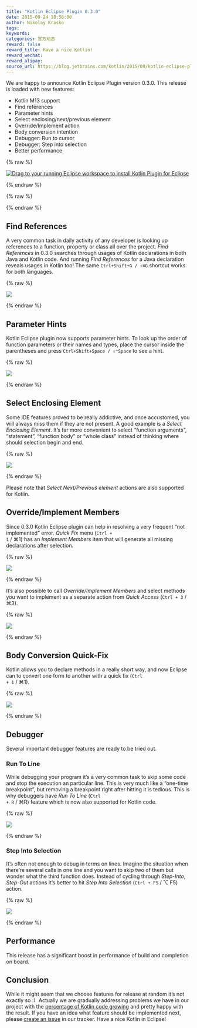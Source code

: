 ```yaml
---
title: "Kotlin Eclipse Plugin 0.3.0"
date: 2015-09-24 18:58:00
author: Nikolay Krasko
tags:
keywords:
categories: 官方动态
reward: false
reward_title: Have a nice Kotlin!
reward_wechat:
reward_alipay:
source_url: https://blog.jetbrains.com/kotlin/2015/09/kotlin-eclipse-plugin-0-3-0/
---
```


We are happy to announce Kotlin Eclipse Plugin version 0.3.0. This release is loaded with new features:

* Kotlin M13 support
* Find references
* Parameter hints
* Select enclosing/next/previous element
* Override/Implement action
* Body conversion intention
* Debugger: Run to cursor
* Debugger: Step into selection
* Better performance


{% raw %}
<p><a class="drag" href="http://marketplace.eclipse.org/marketplace-client-intro?mpc_install=2257536" title="Drag to your running Eclipse workspace to install Kotlin Plugin for Eclipse"><img alt="Drag to your running Eclipse workspace to install Kotlin Plugin for Eclipse" data-recalc-dims="1" src="https://i2.wp.com/marketplace.eclipse.org/sites/all/themes/solstice/_themes/solstice_marketplace/public/images/btn-install.png?w=640&amp;ssl=1"/></a></p>
{% endraw %}


{% raw %}
<p><span id="more-2689"></span></p>
{% endraw %}

## Find References

A very common task in daily activity of any developer is looking up references to a function, property or class all over the project. <em>Find References</em> in 0.3.0 searches through usages of Kotlin declarations in both Java and Kotlin code. And running <em>Find References</em> for a Java declaration reveals usages in Kotlin too! The same <code>Ctrl+Shift+G / ⇧⌘G</code> shortcut works for both languages.

{% raw %}
<p><img data-recalc-dims="1" onmouseout="this.src='https://i0.wp.com/blog.jetbrains.com/kotlin/files/2015/09/references_cover_new.png?w=600';" onmouseover="this.src='https://d3nmt5vlzunoa1.cloudfront.net/kotlin/files/2015/09/references_new.gif';" src="https://i0.wp.com/blog.jetbrains.com/kotlin/files/2015/09/references_cover_new.png?w=600"/></p>
{% endraw %}

## Parameter Hints

Kotlin Eclipse plugin now supports parameter hints. To look up the order of function parameters or their names and types, place the cursor inside the parentheses and press <code>Ctrl+Shift+Space / ⇧⌃Space</code> to see a hint.

{% raw %}
<p><img data-recalc-dims="1" onmouseout="this.src='https://i0.wp.com/blog.jetbrains.com/kotlin/files/2015/09/parameters_cover.png?w=480';" onmouseover="this.src='https://d3nmt5vlzunoa1.cloudfront.net/kotlin/files/2015/09/parameters.gif';" src="https://i0.wp.com/blog.jetbrains.com/kotlin/files/2015/09/parameters_cover.png?w=480"/></p>
{% endraw %}

## Select Enclosing Element

Some IDE features proved to be really addictive, and once accustomed, you will always miss them if they are not present. A good example is a <em>Select Enclosing Element</em>. It’s far more convenient to select “function arguments”,  “statement”, “function body” or “whole class” instead of thinking where should selection begin and end.

{% raw %}
<p><img data-recalc-dims="1" onmouseout="this.src='https://i0.wp.com/blog.jetbrains.com/kotlin/files/2015/09/selection_cover_new.png?w=495';" onmouseover="this.src='https://d3nmt5vlzunoa1.cloudfront.net/kotlin/files/2015/09/selection_new.gif';" src="https://i0.wp.com/blog.jetbrains.com/kotlin/files/2015/09/selection_cover_new.png?w=495"/></p>
{% endraw %}

Please note that <em>Select Next/Previous element</em> actions are also supported for Kotlin.
## Override/Implement Members

Since 0.3.0 Kotlin Eclipse plugin can help in resolving a very frequent “not implemented” error. <em>Quick Fix</em> menu (<code>Ctrl + 1</code> / ⌘1) has an <em>Implement Members</em> item that will generate all missing declarations after selection.

{% raw %}
<p><img data-recalc-dims="1" onmouseout="this.src='https://i1.wp.com/blog.jetbrains.com/kotlin/files/2015/09/implement_fix_cover.png?w=450';" onmouseover="this.src='https://d3nmt5vlzunoa1.cloudfront.net/kotlin/files/2015/09/implement_fix.gif';" src="https://i1.wp.com/blog.jetbrains.com/kotlin/files/2015/09/implement_fix_cover.png?w=450"/></p>
{% endraw %}

It’s also possible to call <em>Override/Implement Members</em> and select methods you want to implement as a separate action from <em>Quick Access</em> (<code>Ctrl + 3</code> / ⌘3).

{% raw %}
<p><img data-recalc-dims="1" onmouseout="this.src='https://i2.wp.com/blog.jetbrains.com/kotlin/files/2015/09/implement_override_cover.png?w=530';" onmouseover="this.src='https://d3nmt5vlzunoa1.cloudfront.net/kotlin/files/2015/09/implement_override.gif';" src="https://i2.wp.com/blog.jetbrains.com/kotlin/files/2015/09/implement_override_cover.png?w=530"/></p>
{% endraw %}

## Body Conversion Quick-Fix

Kotlin allows you to declare methods in a really short way, and now Eclipse can to convert one form to another with a quick fix (<code>Ctrl + 1</code> / ⌘1).

{% raw %}
<p><img data-recalc-dims="1" onmouseout="this.src='https://i0.wp.com/blog.jetbrains.com/kotlin/files/2015/09/body_convert_cover_new.png?w=335';" onmouseover="this.src='https://d3nmt5vlzunoa1.cloudfront.net/kotlin/files/2015/09/body_convert_new.gif';" src="https://i0.wp.com/blog.jetbrains.com/kotlin/files/2015/09/body_convert_cover_new.png?w=335"/></p>
{% endraw %}

## Debugger

Several important debugger features are ready to be tried out.
### Run To Line

While debugging your program it’s a very common task to skip some code and stop the execution an particular line. This is very much like a “one-time breakpoint”, but removing a breakpoint right after hitting it is tedious. This is why debuggers have <em>Run To Line</em> (<code>Ctrl + R</code> / ⌘R) feature which is now also supported for Kotlin code.

{% raw %}
<p><img data-recalc-dims="1" onmouseout="this.src='https://i2.wp.com/blog.jetbrains.com/kotlin/files/2015/09/run_to_cursor_cover.png?w=630';" onmouseover="this.src='https://d3nmt5vlzunoa1.cloudfront.net/kotlin/files/2015/09/run_to_cursor.gif';" src="https://i2.wp.com/blog.jetbrains.com/kotlin/files/2015/09/run_to_cursor_cover.png?w=630"/></p>
{% endraw %}

### Step Into Selection

It’s often not enough to debug in terms on lines. Imagine the situation when there’re several calls in one line and you want to skip two of them but wonder what the third function does. Instead of cycling through <em>Step-Into</em>, <em>Step-Out</em> actions it’s better to hit <em>Step Into Selection</em> (<code>Ctrl + F5</code> / ⌥ F5) action.

{% raw %}
<p><img data-recalc-dims="1" onmouseout="this.src='https://i1.wp.com/blog.jetbrains.com/kotlin/files/2015/09/step_into_selection_cover.png?w=580';" onmouseover="this.src='https://d3nmt5vlzunoa1.cloudfront.net/kotlin/files/2015/09/step_into_selection.gif';" src="https://i1.wp.com/blog.jetbrains.com/kotlin/files/2015/09/step_into_selection_cover.png?w=580"/></p>
{% endraw %}

## Performance

This release has a significant boost in performance of build and completion on board.
## Conclusion

While it might seem that we choose features for release at random it’s not exactly so <img alt=":)" class="wp-smiley" data-recalc-dims="1" src="https://i2.wp.com/blog.jetbrains.com/kotlin/wp-includes/images/smilies/simple-smile.png?w=640&amp;ssl=1" style="height: 1em; max-height: 1em;"/> Actually we are gradually addressing problems we have in our project with the  [percentage of Kotlin code growing](https://github.com/JetBrains/kotlin-eclipse)  and pretty happy with the result.
If you have an idea what feature should be implemented next, please  [create an issue](https://youtrack.jetbrains.com/newIssue?project=KT&clearDraft=true&c=Subsystems+Eclipse+Plugin)  in our tracker.
Have a nice Kotlin in Eclipse!
